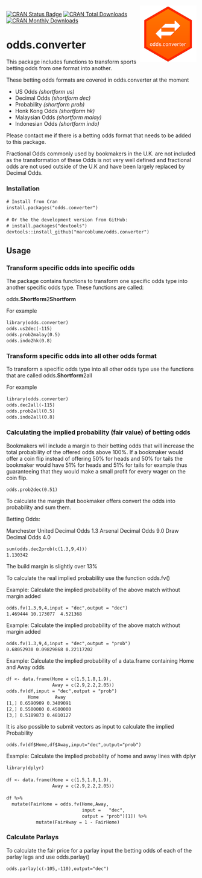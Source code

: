 <div style='position:relative;float:right;'><img src='r-odds-converter-sm.png'></div>

[![CRAN Status Badge](https://www.r-pkg.org/badges/version/odds.converter)](https://cran.r-project.org/package=odds.converter) [![CRAN Total Downloads](http://cranlogs.r-pkg.org/badges/grand-total/odds.converter)](https://cran.r-project.org/package=odds.converter) [![CRAN Monthly Downloads](http://cranlogs.r-pkg.org/badges/odds.converter)](https://cran.r-project.org/package=odds.converter)

# odds.converter

This package includes functions to transform sports betting odds from one format into another.

These betting odds formats are covered in odds.converter at the moment

* US Odds _(shortform us)_
* Decimal Odds _(shortform dec)_
* Probability _(shortform prob)_
* Honk Kong Odds _(shortform hk)_
* Malaysian Odds _(shortform malay)_
* Indonesian Odds _(shortform indo)_


Please contact me if there is a betting odds format that needs to be added to this package.

Fractional Odds commonly used by bookmakers in the U.K. are not included as the transformation of these Odds is not very well defined and fractional odds are not used outside of the U.K and have been largely replaced by Decimal Odds.

### Installation

```{r}
# Install from Cran
install.packages("odds.converter")

# Or the the development version from GitHub:
# install.packages("devtools")
devtools::install_github("marcoblume/odds.converter")
```

## Usage

### Transform specific odds into specific odds
The package contains functions to transform one specific odds type into another specific odds type.
These functions are called:

odds.**Shortform**2**Shortform** 

For example

```{r}
library(odds.converter)
odds.us2dec(-115)
odds.prob2malay(0.5)
odds.indo2hk(0.8)
```

### Transform specific odds into all other odds format

To transform a specific odds type into all other odds type use the functions that are called odds.**Shortform**2all 

For example

```{r}
library(odds.converter)
odds.dec2all(-115)
odds.prob2all(0.5)
odds.indo2all(0.8)
```

### Calculating the implied probability (fair value) of betting odds

Bookmakers will include a margin to their betting odds that will increase the total probability of the offered odds above 100%.
If a bookmaker would offer a coin flip instead of offering 50% for heads and 50% for tails the bookmaker would have 51% for heads and 51% for tails for example thus guaranteeing that they would make a small profit for every wager on the coin flip.


```r{}
odds.prob2dec(0.51)
```

To calculate the margin that bookmaker offers convert the odds into probability and sum them.

Betting Odds:

Manchester United  Decimal Odds 1.3
Arsenal            Decimal Odds 9.0
Draw               Decimal Odds 4.0


```{r}
sum(odds.dec2prob(c(1.3,9,4)))
1.130342
```
The build margin is slightly over 13%

To calculate the real implied probability use the function odds.fv()

Example: Calculate the implied probability of the above match without margin added

```{r}
odds.fv(1.3,9,4,input = "dec",output = "dec")
1.469444 10.173077  4.521368
```

Example: Calculate the implied probability of the above match without margin added

```{r}
odds.fv(1.3,9,4,input = "dec",output = "prob")
0.68052930 0.09829868 0.22117202
```

Example: Calculate the implied probability of a data.frame containing Home and Away odds

```{r}
df <- data.frame(Home = c(1.5,1.8,1.9),
                 Away = c(2.9,2.2,2.05))
odds.fv(df,input = "dec",output = "prob")
        Home      Away
[1,] 0.6590909 0.3409091
[2,] 0.5500000 0.4500000
[3,] 0.5189873 0.4810127
```
It is also possible to submit vectors as input to calculate the implied Probability

```{r}
odds.fv(df$Home,df$Away,input="dec",output="prob")
```

Example: Calculate the implied probablity of home and away lines with dplyr

```{r}
library(dplyr)

df <- data.frame(Home = c(1.5,1.8,1.9),
                 Away = c(2.9,2.2,2.05))

df %>%  
  mutate(FairHome = odds.fv(Home,Away,
                            input =   "dec",
                            output = "prob")[1]) %>% 
           mutate(FairAway = 1 - FairHome)
```

### Calculate Parlays

To calculate the fair price for a parlay input the betting odds of each of the parlay legs and use odds.parlay()

```{r}
odds.parlay(c(-105,-110),output="dec")
